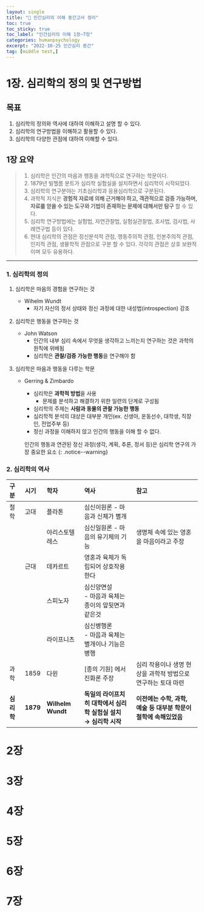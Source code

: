 ```yaml
---
layout: single
title: "📝 인간심리의 이해 중간고사 정리"
toc: true
toc_sticky: true
toc_label: "인간심리의 이해 1장~7장"
categories: humanpsychology
excerpt: "2022-10-25 인간심리 중간"
tag: [middle test,]
---
```


# 1장. 심리학의 정의 및 연구방법

## 목표

1. 심리학의 정의와 역사에 대하여 이해하고 설명 할 수 있다.
2. 심리학의 연구방법을 이해하고 활용할 수 있다.
3. 심리학의 다양한 관점에 대하여 이해할 수 있다.

## 1장 요약

 > 1. 심리학은 인간의 마음과 행동을 과학적으로 연구하는 학문이다.
 > 2. 1879년 빌헬름 분트가 심리학 실험실을 설치하면서 심리학이 시작되었다.
 > 3. 심리학의 연구분야는 기초심리학과 응용심리학으로 구분된다.
 > 4. 과학적 지식은 **경험적 자료에 의해 근거해야 하고, 객관적으로 검증 가능하며, 자료를 얻을 수 있는 도구와 기법이 존재하는 문제에 대해서만 탐구** 할 수 있다.
 > 5. 심리학 연구방법에는 실험법, 자연관찰법, 실험실관찰법, 조사법, 검사법, 사례연구법 등이 있다.
 > 6. 현대 심리학의 관점은 정신분석적 관점, 행동주의적 관점, 인본주의적 관점, 인지적 관점, 생물학적 관점으로 구분 할 수 있다. 각각의 관점은 상호 보완적이며 모두 유용하다.

---

### 1. 심리학의 정의 

  1. 심리학은 마음의 경험을 연구하는 것
     - Wihelm Wundt
       - 자기 자신의 정서 상태와 정신 과정에 대한 내성법(introspection) 강조
  
  2. 심리학은 행동을 연구하는 것
     - John Watson
       - 인간의 내부 심리 속에서 무엇을 생각하고 느끼는지 연구하는 것은 과학의 원칙에 위배됨
       - 심리학은 **관찰/검증 가능한 행동**을 연구해야 함
  3. 심리학은 마음과 행동을 다루는 학문
     - Gerring & Zimbardo
        - 심리학은 **과학적 방법**을 사용
          - 문제를 분석하고 해결하기 위한 일련의 단계로 구성됨
        - 심리학의 주제는 **사람과 동물의 관찰 가능한 행동**
        - 심리학적 분석의 대상은 대부분 개인(ex. 신생아, 운동선수, 대학생, 직장인, 전업주부 등)
        - 정신 과정을 이해하지 않고 인간의 행동을 이해 할 수 없다.
        
        인간의 행동과 연관된 정신 과정(생각, 계획, 추론, 정서 등)은 심리학 연구의 가장 중요한 요소
        {: .notice--warning}

### 2. 심리학의 역사



| 구분       | 시기     | 학자              | 역사                                                                 | 참고                                                             |
| :--------- | :------- | :---------------- | :------------------------------------------------------------------- | :--------------------------------------------------------------- |
| 철학       | 고대     | 플라톤            | 심신이원론 - 마음과 신체가 별개                                      |                                                                  |
|            |          | 아리스토텔레스    | 심신일원론 - 마음의 유기체의 기능                                    | 생명체 속에 있는 영혼을 마음이라고 주장                          |
|            | 근대     | 데카르트          | 영혼과 육체가 독립되어 상호작용한다                                  |                                                                  |
|            |          | 스피노자          | 심신양면설 <br> - 마음과 육체는 종이의 앞뒷면과 같은것               |                                                                  |
|            |          | 라이프니츠        | 심신병행론 <br> - 마음과 육체는 별개이나 기능은 병행                 |                                                                  |
| 과학       | 1859     | 다윈              | [종의 기원] 에서 진화론 주장                                         | 심리 작용이나 생명 현상을 과학적 방법으로 연구하는 토대 마련     |
| **심리학** | **1879** | **Wilhelm Wundt** | **독일의 라이프치히 대학에서 심리학 실험실 설치 <br> → 심리학 시작** | **이전에는 수학, 과학, 예술 등 대부분 학문이 철학에 속해있었음** |



# 2장

# 3장

# 4장

# 5장

# 6장

# 7장